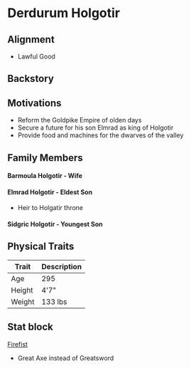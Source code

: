 # Derdurum Holgotir

## Alignment

- Lawful Good

## Backstory

## Motivations

- Reform the Goldpike Empire of olden days
- Secure a future for his son Elmrad as king of Holgotir
- Provide food and machines for the dwarves of the valley

## Family Members

#### Barmoula Holgotir - Wife

#### Elmrad Holgotir - Eldest Son

- Heir to Holgatir throne

#### Sidgric Holgotir - Youngest Son

## Physical Traits
|Trait|Description|
|---|----------|
|Age| 295|
|Height|4'7"|
|Weight|133 lbs|

## Stat block

[Firefist](https://www.dndbeyond.com/monsters/175820-firefist)

- Great Axe instead of Greatsword